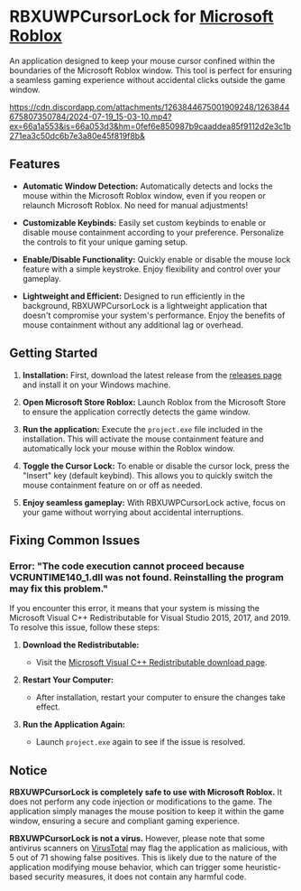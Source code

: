# RBXUWPCursorLock for [Microsoft Roblox](https://apps.microsoft.com/store/detail/roblox/9NBLGGGZM6WM)

An application designed to keep your mouse cursor confined within the boundaries of the Microsoft Roblox window. This tool is perfect for ensuring a seamless gaming experience without accidental clicks outside the game window.

https://cdn.discordapp.com/attachments/1263844675001909248/1263844675807350784/2024-07-19_15-03-10.mp4?ex=66a1a553&is=66a053d3&hm=0fef6e850987b9caaddea85f9112d2e3c1b271ea3c50dc6b7e3a80e45f819f8b&

## Features

- **Automatic Window Detection:** Automatically detects and locks the mouse within the Microsoft Roblox window, even if you reopen or relaunch Microsoft Roblox. No need for manual adjustments!

- **Customizable Keybinds:** Easily set custom keybinds to enable or disable mouse containment according to your preference. Personalize the controls to fit your unique gaming setup.

- **Enable/Disable Functionality:** Quickly enable or disable the mouse lock feature with a simple keystroke. Enjoy flexibility and control over your gameplay.

- **Lightweight and Efficient:** Designed to run efficiently in the background, RBXUWPCursorLock is a lightweight application that doesn't compromise your system's performance. Enjoy the benefits of mouse containment without any additional lag or overhead.

## Getting Started

1. **Installation:** First, download the latest release from the [releases page](https://github.com/worldtoview/RBXUWPCursorLock/releases) and install it on your Windows machine.

2. **Open Microsoft Store Roblox:** Launch Roblox from the Microsoft Store to ensure the application correctly detects the game window.

3. **Run the application:** Execute the `project.exe` file included in the installation. This will activate the mouse containment feature and automatically lock your mouse within the Roblox window.

4. **Toggle the Cursor Lock:** To enable or disable the cursor lock, press the "Insert" key (default keybind). This allows you to quickly switch the mouse containment feature on or off as needed.

5. **Enjoy seamless gameplay:** With RBXUWPCursorLock active, focus on your game without worrying about accidental interruptions.

## Fixing Common Issues

### Error: "The code execution cannot proceed because VCRUNTIME140_1.dll was not found. Reinstalling the program may fix this problem."

If you encounter this error, it means that your system is missing the Microsoft Visual C++ Redistributable for Visual Studio 2015, 2017, and 2019. To resolve this issue, follow these steps:

1. **Download the Redistributable:**
   - Visit the [Microsoft Visual C++ Redistributable download page](https://www.microsoft.com/en-sg/download/details.aspx?id=48145).

2. **Restart Your Computer:**
   - After installation, restart your computer to ensure the changes take effect.

3. **Run the Application Again:**
   - Launch `project.exe` again to see if the issue is resolved.

## Notice

**RBXUWPCursorLock is completely safe to use with Microsoft Roblox.** It does not perform any code injection or modifications to the game. The application simply manages the mouse position to keep it within the game window, ensuring a secure and compliant gaming experience.

**RBXUWPCursorLock is not a virus.** However, please note that some antivirus scanners on [VirusTotal](https://www.virustotal.com/gui/file/f58b627db26b130ac8ccffac2d15184768ea0544e4e643132c722c46a0d534d1?nocache=1) may flag the application as malicious, with 5 out of 71 showing false positives. This is likely due to the nature of the application modifying mouse behavior, which can trigger some heuristic-based security measures, it does not contain any harmful code.
